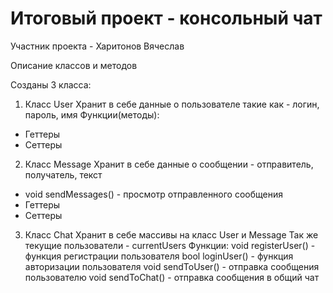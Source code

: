 # Итоговый проект - консольный чат

Участник проекта - Харитонов Вячеслав

Описание классов и методов

Созданы 3 класса:
1. Класс User
Хранит в себе данные о пользователе такие как - логин, пароль, имя
Функции(методы):
* Геттеры
* Сеттеры
2. Класс Message
Хранит в себе данные о сообщении - отправитель, получатель, текст
* void sendMessages() - просмотр отправленного сообщения
* Геттеры
* Сеттеры
3. Класс Chat
Хранит в себе массивы на класс User и Message
Так же текущие пользователи - currentUsers
Функции:
void registerUser() - функция регистрации пользователя
bool loginUser() - функция авторизации пользователя
void sendToUser() - отправка сообщения пользователю
void sendToChat() - отправка сообщения в общий чат